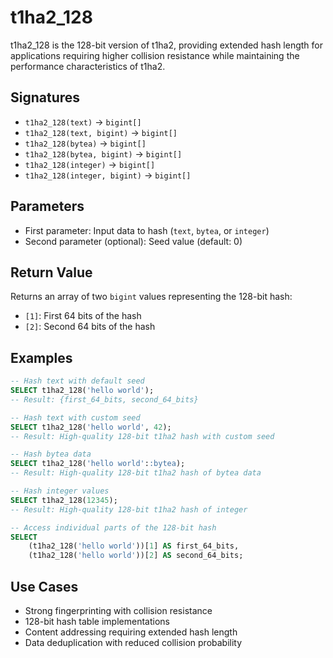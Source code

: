 # t1ha2_128

t1ha2_128 is the 128-bit version of t1ha2, providing extended hash length for applications requiring higher collision resistance while maintaining the performance characteristics of t1ha2.

## Signatures

- `t1ha2_128(text)` → `bigint[]`
- `t1ha2_128(text, bigint)` → `bigint[]`
- `t1ha2_128(bytea)` → `bigint[]`
- `t1ha2_128(bytea, bigint)` → `bigint[]`
- `t1ha2_128(integer)` → `bigint[]`
- `t1ha2_128(integer, bigint)` → `bigint[]`

## Parameters

- First parameter: Input data to hash (`text`, `bytea`, or `integer`)
- Second parameter (optional): Seed value (default: 0)

## Return Value

Returns an array of two `bigint` values representing the 128-bit hash:
- `[1]`: First 64 bits of the hash
- `[2]`: Second 64 bits of the hash

## Examples

```sql
-- Hash text with default seed
SELECT t1ha2_128('hello world');
-- Result: {first_64_bits, second_64_bits}

-- Hash text with custom seed
SELECT t1ha2_128('hello world', 42);
-- Result: High-quality 128-bit t1ha2 hash with custom seed

-- Hash bytea data
SELECT t1ha2_128('hello world'::bytea);
-- Result: High-quality 128-bit t1ha2 hash of bytea data

-- Hash integer values
SELECT t1ha2_128(12345);
-- Result: High-quality 128-bit t1ha2 hash of integer

-- Access individual parts of the 128-bit hash
SELECT 
    (t1ha2_128('hello world'))[1] AS first_64_bits,
    (t1ha2_128('hello world'))[2] AS second_64_bits;
```

## Use Cases

- Strong fingerprinting with collision resistance
- 128-bit hash table implementations
- Content addressing requiring extended hash length
- Data deduplication with reduced collision probability